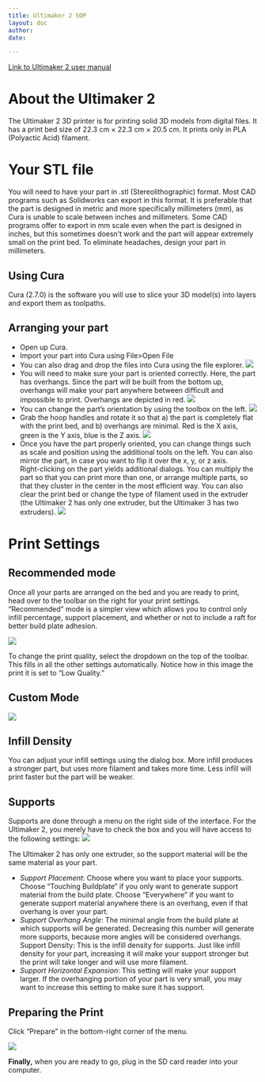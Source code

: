 ```yaml
---
title: Ultimaker 2 SOP
layout: doc
author: 
date: 

---
```


[Link to Ultimaker 2 user manual]( https://ultimaker.com/en/resources/16955-changing-filament)

# About the Ultimaker 2
The Ultimaker 2 3D printer is for printing solid 3D models from digital files. It has a print bed size of 22.3 cm × 22.3 cm × 20.5 cm. It prints only in PLA (Polyactic Acid) filament. 

# Your STL file
You will need to have your part in .stl  (Stereolithographic) format. Most CAD programs such as Solidworks can export in this format. It is preferable that the part is designed in metric and more specifically millimeters (mm), as Cura is unable to scale between inches and millimeters. 
Some CAD programs offer to export in mm scale even when the part is designed in inches, but this sometimes doesn’t work and the part will appear extremely small on the print bed. To eliminate headaches, design your part in millimeters. 

## Using Cura
Cura (2.7.0) is the software you will use to slice your 3D model(s) into layers and export them as toolpaths. 

## Arranging your part
- Open up Cura. 
- Import your part into Cura using File>Open File
- You can also drag and drop the files into Cura using the file explorer. 
![](https://github.com/psu-epl/psu-epl.github.com/blob/master/images/U2/Cura1.PNG)
- You will need to make sure your part is oriented correctly. Here, the part has overhangs. Since the part will be built from the bottom up, overhangs will make your part anywhere between difficult and impossible to print. Overhangs are depicted in red. 
![](https://github.com/psu-epl/psu-epl.github.com/blob/master/images/U2/Cura2.PNG)
- You can change the part’s orientation by using the toolbox on the left. 
![](https://github.com/psu-epl/psu-epl.github.com/blob/master/images/U2/RotateTool.PNG)
- Grab the hoop handles and rotate it so that a) the part is completely flat with the print bed, and b) overhangs are minimal. Red is the X axis, green is the Y axis, blue is the Z axis. 
![](https://github.com/psu-epl/psu-epl.github.com/blob/master/images/U2/Rotate%20Handles.PNG)
- Once you have the part properly oriented, you can change things such as scale and position using the additional tools on the left. You can also mirror the part, in case you want to flip it over the x, y, or z axis.  
Right-clicking on the part yields additional dialogs. You can multiply the part so that you can print more than one, or arrange multiple parts, so that they cluster in the center in the most efficient way. You can also clear the print bed or change the type of filament used in the extruder (the Ultimaker 2 has only one extruder, but the Ultimaker 3 has two extruders). 
![](https://github.com/psu-epl/psu-epl.github.com/blob/master/images/U2/Ulti2SOP%20dropdown.png)
# Print Settings

## Recommended mode

Once all your parts are arranged on the bed and you are ready to print, head over to the toolbar on the right for your print settings. “Recommended” mode is a simpler view which allows you to control only infill percentage, support placement, and whether or not to include a raft for better build plate adhesion. 

![](https://github.com/psu-epl/psu-epl.github.com/blob/master/images/U2/Quality%20Toolbar.PNG)

To change the print quality, select the dropdown on the top of the toolbar. This fills in all the other settings automatically. Notice how in this image the print it is set to “Low Quality.” 

## Custom Mode
![](https://github.com/psu-epl/psu-epl.github.com/blob/master/images/U2/AdvancedQualityToolbar.PNG)
## Infill Density

You can adjust your infill settings using the dialog box. More infill produces a stronger part, but uses more filament and takes more time. Less infill will print faster but the part will be weaker.

## Supports

Supports are done through a menu on the right side of the interface. For the Ultimaker 2, you merely have to check the box and you will have access to the following settings: 
![](https://github.com/psu-epl/psu-epl.github.com/blob/master/images/U2/Ulti2SOP%20support.png)

The Ultimaker 2 has only one extruder, so the support material will be the same material as your part. 

- _Support Placement_: Choose where you want to place your supports. Choose “Touching Buildplate” if you only want to generate support material from the build plate. Choose “Everywhere” if you want to generate support material anywhere there is an overhang, even if that overhang is over your part.  
- _Support Overhang Angle_: The minimal angle from the build plate at which supports will be generated. Decreasing this number will generate more supports, because more angles will be considered overhangs. 
Support Density: This is the infill density for supports. Just like infill density for your part, increasing it will make your support stronger but the print will take longer and will use more filament. 
- _Support Horizontal Expansion_: This setting will make your support larger. If the overhanging portion of your part is very small, you may want to increase this setting to make sure it has support. 

## Preparing the Print
Click “Prepare” in the bottom-right corner of the menu.

![](https://github.com/psu-epl/psu-epl.github.com/blob/master/images/U2/Ulti2SOP%20Prepare.png)

**Finally,** when you are ready to go, plug in the SD card reader into your computer. 







